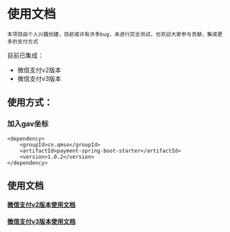 # 使用文档
`本项目由个人兴趣创建，目前或许有许多bug，未进行完全测试，也欢迎大家参与贡献，集成更多的支付方式`

目前已集成：
* 微信支付v2版本
* 微信支付v3版本

## 使用方式：

### 加入gav坐标
    <dependency>
        <groupId>cn.qmso</groupId>
        <artifactId>payment-spring-boot-starter</artifactId>
        <version>1.0.2</version>
    </dependency>
    
## 使用文档
#### [微信支付v2版本使用文档](https://github.com/LjunT/payment/wiki/%E5%BE%AE%E4%BF%A1%E6%94%AF%E4%BB%98v2%E4%BD%BF%E7%94%A8%E6%96%87%E6%A1%A3)
#### [微信支付v3版本使用文档](https://github.com/LjunT/payment/wiki/%E5%BE%AE%E4%BF%A1%E6%94%AF%E4%BB%98v3%E4%BD%BF%E7%94%A8%E6%96%87%E6%A1%A3)
